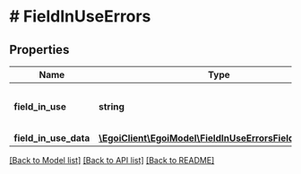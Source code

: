 # # FieldInUseErrors

## Properties

Name | Type | Description | Notes
------------ | ------------- | ------------- | -------------
**field_in_use** | **string** | Occurs when a field is in use | [optional]
**field_in_use_data** | [**\EgoiClient\EgoiModel\FieldInUseErrorsFieldInUseData**](FieldInUseErrorsFieldInUseData.md) |  | [optional]

[[Back to Model list]](../../README.md#models) [[Back to API list]](../../README.md#endpoints) [[Back to README]](../../README.md)
